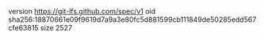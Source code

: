 version https://git-lfs.github.com/spec/v1
oid sha256:18870661e09f9619d7a9a3e80fc5d881599cb111849de50285edd567cfe63815
size 2527
